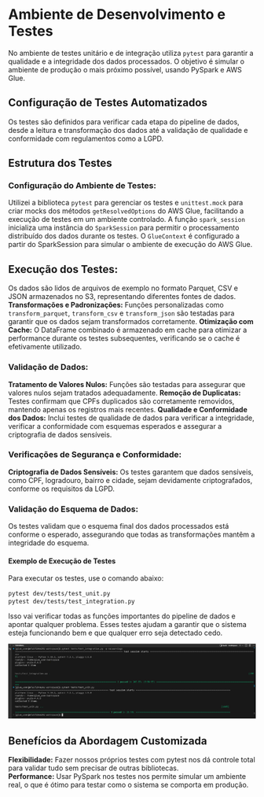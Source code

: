 # Ambiente de Desenvolvimento e Testes
No ambiente de testes unitário e de integração utiliza `pytest` para garantir a qualidade e a integridade dos dados processados. O objetivo é simular o ambiente de produção o mais próximo possível, usando PySpark e AWS Glue.

## Configuração de Testes Automatizados
Os testes são definidos para verificar cada etapa do pipeline de dados, desde a leitura e transformação dos dados até a validação de qualidade e conformidade com regulamentos como a LGPD.

## Estrutura dos Testes
### Configuração do Ambiente de Testes:

Utilizei a biblioteca `pytest` para gerenciar os testes e `unittest.mock` para criar mocks dos métodos `getResolvedOptions` do AWS Glue, facilitando a execução de testes em um ambiente controlado.
A função `spark_session` inicializa uma instância do `SparkSession` para permitir o processamento distribuído dos dados durante os testes.
O `GlueContext` é configurado a partir do SparkSession para simular o ambiente de execução do AWS Glue.

## Execução dos Testes:

Os dados são lidos de arquivos de exemplo no formato Parquet, CSV e JSON armazenados no S3, representando diferentes fontes de dados.
**Transformações e Padronizações:** Funções personalizadas como `transform_parquet`, `transform_csv` e `transform_json` são testadas para garantir que os dados sejam transformados corretamente.
**Otimização com Cache:** O DataFrame combinado é armazenado em cache para otimizar a performance durante os testes subsequentes, verificando se o cache é efetivamente utilizado.

### Validação de Dados:

**Tratamento de Valores Nulos:** Funções são testadas para assegurar que valores nulos sejam tratados adequadamente.
**Remoção de Duplicatas:** Testes confirmam que CPFs duplicados são corretamente removidos, mantendo apenas os registros mais recentes.
**Qualidade e Conformidade dos Dados:** Inclui testes de qualidade de dados para verificar a integridade, verificar a conformidade com esquemas esperados e assegurar a criptografia de dados sensíveis.

### Verificações de Segurança e Conformidade:

**Criptografia de Dados Sensíveis:** Os testes garantem que dados sensíveis, como CPF, logradouro, bairro e cidade, sejam devidamente criptografados, conforme os requisitos da LGPD.

### Validação do Esquema de Dados:

Os testes validam que o esquema final dos dados processados está conforme o esperado, assegurando que todas as transformações mantêm a integridade do esquema.
#### Exemplo de Execução de Testes
Para executar os testes, use o comando abaixo:

```
pytest dev/tests/test_unit.py
pytest dev/tests/test_integration.py 
```
Isso vai verificar todas as funções importantes do pipeline de dados e apontar qualquer problema. Esses testes ajudam a garantir que o sistema esteja funcionando bem e que qualquer erro seja detectado cedo.

![alt text](imagens/testes.png)

## Benefícios da Abordagem Customizada

**Flexibilidade:** Fazer nossos próprios testes com pytest nos dá controle total para validar tudo sem precisar de outras bibliotecas.<br>
**Performance:** Usar PySpark nos testes nos permite simular um ambiente real, o que é ótimo para testar como o sistema se comporta em produção.




